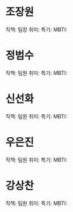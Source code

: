 # 조장원
직책: 팀장
취미: 
특기: 
MBTI: 

# 정범수
직책: 팀원
취미: 
특기: 
MBTI: 

# 신선화
직책: 팀원
취미: 
특기: 
MBTI: 

# 우은진
직책: 팀원
취미: 
특기: 
MBTI: 

# 강상찬
직책: 팀원
취미: 
특기: 
MBTI: 